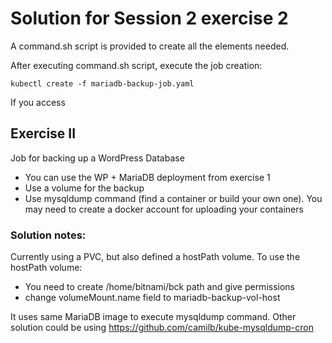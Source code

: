 # Solution for Session 2 exercise 2

A command.sh script is provided to create all the elements needed.

After executing command.sh script, execute the job creation:

`kubectl create -f mariadb-backup-job.yaml`

If you access 

## Exercise II

Job for backing up a WordPress Database
- You can use the WP + MariaDB deployment from exercise 1
- Use a volume for the backup
- Use mysqldump command (find a container or build your own one). You may need to create a docker account for uploading your containers

### Solution notes:

Currently using a PVC, but also defined a hostPath volume.
To use the hostPath volume:
- You need to create /home/bitnami/bck path and give permissions
- change volumeMount.name field to mariadb-backup-vol-host

It uses same MariaDB image to execute mysqldump command.
Other solution could be using https://github.com/camilb/kube-mysqldump-cron 


